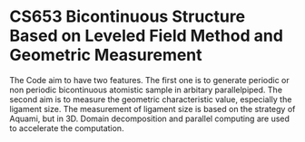 # CS653 Bicontinuous Structure Based on Leveled Field Method and Geometric Measurement

The Code aim to have two features. The first one is to generate periodic or non periodic bicontinuous atomistic sample in arbitary parallelpiped. The second aim is to measure the geometric characteristic value, especially the ligament size. The measurement of ligament size is based on the strategy of Aquami, but in 3D. Domain decomposition and parallel computing are used to accelerate the computation. 
